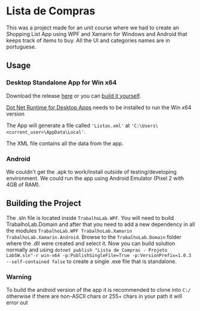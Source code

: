 # Lista de Compras

This was a project made for an unit course where we had to create an Shopping List App using WPF and Xamarin for Windows and Android that keeps track of items to buy.
All the UI and categories names are in portuguese. 
## Usage
### Desktop Standalone App for Win x64
Download the release [here](https://github.com/ImHarker/Lista-de-Compras-WPF-Android/releases/tag/v1.0.3) or you can [build it yourself](https://github.com/ImHarker/Lista-de-Compras-WPF-Android/edit/master/README.md#building-the-project).

[Dot Net Runtime for Desktop Apps](https://dotnet.microsoft.com/en-us/download/dotnet/thank-you/runtime-desktop-6.0.5-windows-x64-installer) needs to be installed to run the Win x64 version

The App will generate a file called ```'Listas.xml'``` at ```'C:\Users\<current_user>\AppData\Local'```.

The XML file contains all the data from the app.


### Android
We couldn't get the .apk to work/install outside of testing/developing environment. We could run the app using Android Emulator (Pixel 2 with 4GB of RAM).

## Building the Project
The .sln file is located inside ```TrabalhoLab.WPF```.
You will need to build TrabalhoLab.Domain and after that you need to add a new dependency in all the modules ```TrabalhoLab.WPF TrabalhoLab.Xamarin TrabalhoLab.Xamarin.Android```. Browse to the ```TrabalhoLab.Domain``` folder where the .dll were created and select it.
Now you can build solution normally and using  ```dotnet publish "Lista de Compras - Projeto LabSW.sln"-r win-x64 -p:PublishSingleFile=True -p:VersionPrefix=1.0.3 --self-contained false``` to create a single .exe file that is standalone.
### Warning
To build the android version of the app it is recommended to clone into ```C:/``` otherwise if there are non-ASCII chars or 255+ chars in your path it will error out
